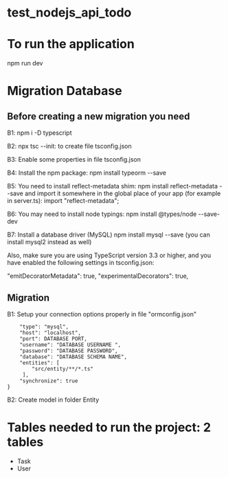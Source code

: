# test_nodejs_api_todo

# To run the application
npm run dev

# Migration Database
## Before creating a new migration you need 
B1: npm i -D typescript

B2: npx tsc --init: to create file tsconfig.json

B3: Enable some properties in file tsconfig.json

B4: Install the npm package: 
npm install typeorm --save

B5: You need to install reflect-metadata shim:
npm install reflect-metadata --save
and import it somewhere in the global place of your app (for example in server.ts):
import "reflect-metadata";

B6: You may need to install node typings:
npm install @types/node --save-dev

B7: Install a database driver (MySQL)
npm install mysql --save (you can install mysql2 instead as well)

Also, make sure you are using TypeScript version 3.3 or higher, and you have enabled the following settings in tsconfig.json:

"emitDecoratorMetadata": true,
"experimentalDecorators": true,

## Migration

B1: Setup your connection options properly in file "ormconfig.json"


```{
    "type": "mysql",
    "host": "localhost",
    "port": DATABASE PORT, 
    "username": "DATABASE USERNAME ",
    "password": "DATABASE PASSWORD",
    "database": "DATABASE SCHEMA NAME",
    "entities": [
        "src/entity/**/*.ts"
     ],
    "synchronize": true
}
```

B2: Create model in folder Entity

# Tables needed to run the project: 2 tables
+ Task
+ User

